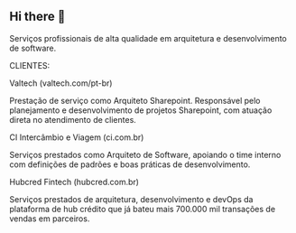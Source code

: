 ## Hi there 👋

Serviços profissionais de alta qualidade em arquitetura e desenvolvimento de software. 

CLIENTES:

Valtech (valtech.com/pt-br)

Prestação de serviço como Arquiteto Sharepoint. Responsável pelo planejamento e desenvolvimento de projetos Sharepoint, com atuação direta no atendimento de clientes.

CI Intercâmbio e Viagem (ci.com.br)

Serviços prestados como Arquiteto de Software, apoiando o time interno com definições de padrões e boas práticas de desenvolvimento.

Hubcred Fintech (hubcred.com.br)

Serviços prestados de arquitetura, desenvolvimento e devOps da plataforma de hub crédito que já bateu mais 700.000 mil transações de vendas em parceiros.

<!--

**Here are some ideas to get you started:**

🙋‍♀️ A short introduction - what is your organization all about?
🌈 Contribution guidelines - how can the community get involved?
👩‍💻 Useful resources - where can the community find your docs? Is there anything else the community should know?
🍿 Fun facts - what does your team eat for breakfast?
🧙 Remember, you can do mighty things with the power of [Markdown](https://docs.github.com/github/writing-on-github/getting-started-with-writing-and-formatting-on-github/basic-writing-and-formatting-syntax)
-->

